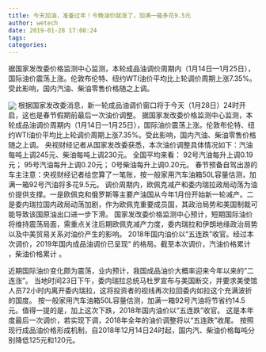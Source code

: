 ```yaml
---
title: 今天加油，准备过年！今晚油价就涨了，加满一箱多花9.5元
author: wetech
date: 2019-01-28 17:08:24
tags: 
categories: 
---
```

据国家发改委价格监测中心监测，本轮成品油调价周期内（1月14日—1月25日），国际油价震荡上涨。伦敦布伦特、纽约WTI油价平均比上轮调价周期上涨7.35%。受此影响，国内汽油、柴油零售价格随之上调。
<!-- more -->
<img align="center" border="0" src="https://imgcdn.yicai.com/uppics/images/2019/01/1c52b7532ff068844ddc56f7066d222c.jpg" />
根据国家发改委消息，新一轮成品油调价窗口将于今天（1月28日）24时开启，这也是春节假期前最后一次油价调整。
据国家发改委价格监测中心监测，本轮成品油调价周期内（1月14日—1月25日），国际油价震荡上涨。伦敦布伦特、纽约WTI油价平均比上轮调价周期上涨7.35%。受此影响，国内汽油、柴油零售价格随之上调。
央视财经记者从国家发改委获悉，本次油价调整具体情况如下：汽油每吨上调245元、柴油每吨上调230元。
全国平均来看：
92号汽油每升上调0.19元；
95号汽油每升上调0.20元；
0号柴油每升上调0.20元。
春节预备自驾出游的车主注意：央视财经记者给您算了一笔账，按一般家用汽车油箱50L容量估测，加满一箱92号汽油将多花9.5元。
调价周期内，欧佩克减产和委内瑞拉政局动荡为油价提供支撑。一是欧佩克和俄罗斯等主要产油国从今年1月份开始新一轮减产。二是委内瑞拉国内政局动荡加剧，作为欧佩克重要成员国，其政治局势和美国制裁可能导致该国原油出口进一步下滑。
国家发改委价格监测中心预计，短期国际油价将维持震荡局面，需重点关注后期欧佩克减产力度，委内瑞拉和伊朗地缘政治局势以及中美贸易关系对油价产生的影响。
2018年国内油价以“五连跌”收官。经过本次调价，2019年国内成品油调价已呈现“
的格局。截至本次调价，汽油价格累计
，柴油价格累计
。
 
 
近期国际油价变化颇为震荡，业内预计，我国成品油价大概率迎来今年以来的“二连涨”。
当地时间23日下午，委内瑞拉总统马杜罗宣布与美国断交，并要求美使馆人员72小时内离开委内瑞拉，这将投资者的视线再次拉回委内如拉这个充满波折的国度。
按一般家用汽车油箱50L容量估测，加满一箱92号汽油将节省约14.5元。值得一提的是，加上这次下跌，2018年国内油价以“五连跌”收官。
这是本年度最后一次调价，若实现下调，2018年全年的油价调整将以“五连跌”收尾。
按照现行成品油价格形成机制，自2018年12月14日24时起，国内汽、柴油价格每吨分别降低125元和120元。
